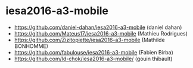 # iesa2016-a3-mobile

* https://github.com/daniel-dahan/iesa2016-a3-mobile (daniel dahan)
* https://github.com/Mateus17/iesa2016-a3-mobile (Mathieu Rodrigues)
* https://github.com/Zizitopiette/iesa2016-a3-mobile (Mathilde BONHOMME)
* https://github.com/fabulouse/iesa2016-a3-mobile (Fabien Birba)
* https://github.com/ld-chok/iesa2016-a3-mobile/ (gouin thibault)
